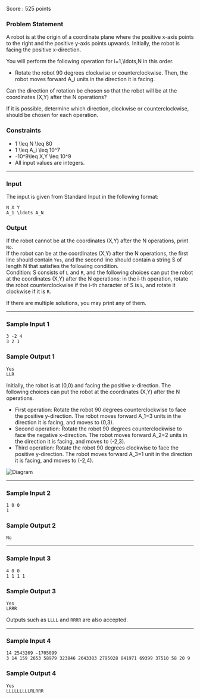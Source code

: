 Score : 525 points

### Problem Statement

A robot is at the origin of a coordinate plane where the positive x-axis points to the right and the positive y-axis points upwards. Initially, the robot is facing the positive x-direction.

You will perform the following operation for i=1,\ldots,N in this order.

* Rotate the robot 90 degrees clockwise or counterclockwise. Then, the robot moves forward A\_i units in the direction it is facing.

Can the direction of rotation be chosen so that the robot will be at the coordinates (X,Y) after the N operations?

If it is possible, determine which direction, clockwise or counterclockwise, should be chosen for each operation.

### Constraints

* 1 \leq N \leq 80
* 1 \leq A\_i \leq 10^7
* -10^9\leq X,Y \leq 10^9
* All input values are integers.

---

### Input

The input is given from Standard Input in the following format:

```
N X Y
A_1 \ldots A_N
```

### Output

If the robot cannot be at the coordinates (X,Y) after the N operations, print `No`.  
If the robot can be at the coordinates (X,Y) after the N operations, the first line should contain `Yes`, and the second line should contain a string S of length N that satisfies the following condition.  
Condition: S consists of `L` and `R`, and the following choices can put the robot at the coordinates (X,Y) after the N operations: in the i-th operation, rotate the robot counterclockwise if the i-th character of S is `L`, and rotate it clockwise if it is `R`.

If there are multiple solutions, you may print any of them.

---

### Sample Input 1

```
3 -2 4
3 2 1
```

### Sample Output 1

```
Yes
LLR
```

Initially, the robot is at (0,0) and facing the positive x-direction. The following choices can put the robot at the coordinates (X,Y) after the N operations.

* First operation: Rotate the robot 90 degrees counterclockwise to face the positive y-direction. The robot moves forward A\_1=3 units in the direction it is facing, and moves to (0,3).
* Second operation: Rotate the robot 90 degrees counterclockwise to face the negative x-direction. The robot moves forward A\_2=2 units in the direction it is facing, and moves to (-2,3).
* Third operation: Rotate the robot 90 degrees clockwise to face the positive y-direction. The robot moves forward A\_3=1 unit in the direction it is facing, and moves to (-2,4).

![Diagram](https://img.atcoder.jp/abc326/79baf4537d56c0df5c5d254e6e7f9616.png)

---

### Sample Input 2

```
1 0 0
1
```

### Sample Output 2

```
No
```

---

### Sample Input 3

```
4 0 0
1 1 1 1
```

### Sample Output 3

```
Yes
LRRR
```

Outputs such as `LLLL` and `RRRR` are also accepted.

---

### Sample Input 4

```
14 2543269 -1705099
3 14 159 2653 58979 323846 2643383 2795028 841971 69399 37510 58 20 9
```

### Sample Output 4

```
Yes
LLLLLLLLLRLRRR
```